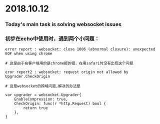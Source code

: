 # 2018.10.12

### Today's main task is solving websocket issues


### 初步在echo中使用时，遇到两个小问题：
```
error report : websocket: close 1006 (abnormal closure): unexpected EOF when using chrome

# 这是由于在客户端用的是chrome报的错，在用safari时没有出现这个问题
```

```
eror report2 : websocket: request origin not allowed by Upgrader.CheckOrigin
```
```
# 这是websocket的跨域问题,解决的办法是

var upgrader = websocket.Upgrader{
    EnableCompression: true,
    CheckOrigin: func(r *http.Request) bool {
        return true
    },
}
```
